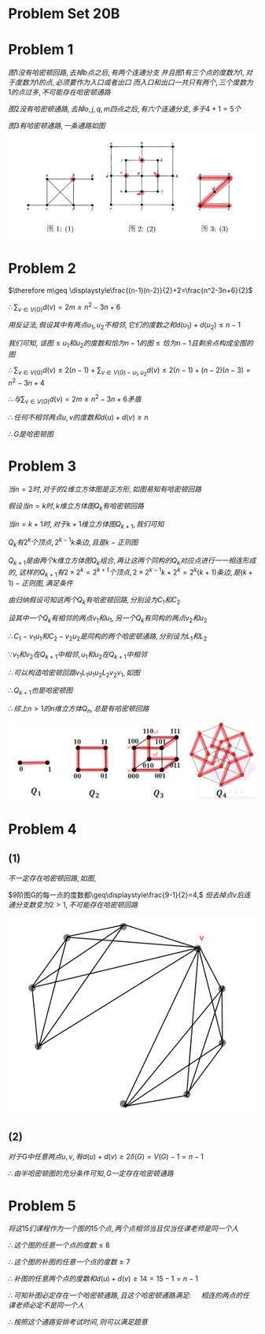 # Problem Set 20B

# Problem 1

$图1没有哈密顿回路, 去掉b点之后, 有两个连通分支$
$并且图1有三个点的度数为1, 对于度数为1的点, 必须要作为入口或者出口$
$而入口和出口一共只有两个, 三个度数为1的点过多, 不可能存在哈密顿通路$

$图2没有哈密顿通路, 去掉o,j,q,m四点之后, 有六个连通分支, 多于4+1=5个$

$图3有哈密顿通路, 一条通路如图$

![](2020-12-28-15-34-25.png)


# Problem 2

$\therefore m\geq \displaystyle\frac{(n-1)(n-2)}{2}+2=\frac{n^2-3n+6}{2}$

$\therefore\displaystyle\sum_{v\in V(G)}d(v)=2m\geq n^2-3n+6$

$用反证法, 假设其中有两点u_1,u_2不相邻,它们的度数之和d(u_1)+d(u_2)\leq n-1$

$我们可知,$
$该图\leq u_1和u_2的度数和恰为n-1的图\leq 恰为n-1且剩余点构成全图的图$

$\therefore\displaystyle\sum_{v\in V(G)} d(v)\leq 2(n-1)+\sum_{v\in V(G)-u_1,u_2}d(v)\leq2(n-1)+(n-2)(n-3)=n^2-3n+4$

$\therefore 与\displaystyle\sum_{v\in V(G)}d(v)=2m\geq n^2-3n+6矛盾$

$\therefore 任何不相邻两点u,v的度数和d(u)+d(v)\geq n$

$\therefore G是哈密顿图$


# Problem 3

$当n=2时, 对于的2维立方体图是正方形, 如图易知有哈密顿回路$

$假设当n=k时, k维立方体图Q_k有哈密顿回路$

$当n=k+1时, 对于k+1维立方体图Q_{k+1}, 我们可知$

$Q_k有2^k个顶点, 2^{k-1}k条边, 且是k-正则图$

$Q_{k+1}是由两个k维立方体图Q_k组合,再让这两个同构的Q_k对应点进行一一相连形成的,$
$这样的Q_{k+1}有2\times 2^k=2^{k+1}个顶点, 2\times 2^{k-1}k+2^k=2^k(k+1)条边,是(k+1)-正则图, 满足条件$

$由归纳假设可知这两个Q_k有哈密顿回路, 分别设为C_1和C_2$

$设其中一个Q_k有相邻的两点v_1和u_1, 另一个Q_k有同构的两点v_2和u_2$

$\therefore C_1-v_1u_1和C_2-v_2u_2是同构的两个哈密顿通路, 分别设为L_1和L_2$

$\because v_1和v_2在Q_{k+1}中相邻, u_1和u_2在Q_{k+1}中相邻$

$\therefore 可以构造哈密顿回路v_1L_1u_1u_2L_2v_2v_1, 如图$

$\therefore Q_{k+1}也是哈密顿图$

$\therefore 综上n>1的n维立方体Q_n, 总是有哈密顿回路$

![](2020-12-28-17-21-25.png)


# Problem 4

## (1)

$不一定存在哈密顿回路, 如图,$

$9阶图G的每一点的度数都\geq\displaystyle\frac{9-1}{2}=4,$
$但去掉点v后连通分支数变为2>1, 不可能存在哈密顿回路$

![](2020-12-28-19-52-04.png)

## (2)

$对于G中任意两点u,v, 有d(u)+d(v)\geq 2\delta(G)=V(G)-1=n-1$

$\therefore 由半哈密顿图的充分条件可知, G一定存在哈密顿通路$


# Problem 5

$将这15们课程作为一个图的15个点, 两个点相邻当且仅当任课老师是同一个人$

$\therefore 这个图的任意一个点的度数\leq 8$

$\therefore 这个图的补图的任意一个点的度数\geq 7$

$\therefore 补图的任意两个点的度数和d(u)+d(v)\geq 14=15-1=n-1$

$\therefore 可知补图必定存在一个哈密顿通路, 且这个哈密顿通路满足:$
$\quad 相连的两点的任课老师必定不是同一个人$

$\therefore 按照这个通路安排考试时间, 则可以满足题意$